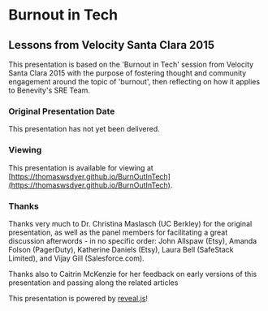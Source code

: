 # Burnout in Tech
## Lessons from Velocity Santa Clara 2015

This presentation is based on the 'Burnout in Tech' session from Velocity Santa Clara 2015 with the purpose of fostering thought and community engagement around the topic of 'burnout', then reflecting on how it applies to Benevity's SRE Team.

### Original Presentation Date

This presentation has not yet been delivered.


### Viewing

This presentation is available for viewing at [https://thomaswsdyer.github.io/BurnOutInTech](https://thomaswsdyer.github.io/BurnOutInTech).
### Thanks

Thanks very much to Dr. Christina Maslasch (UC Berkley) for the original presentation, as well as the panel members for facilitating a great discussion afterwords - in no specific order: John Allspaw (Etsy), Amanda Folson (PagerDuty), Katherine Daniels (Etsy), Laura Bell (SafeStack Limited), and Vijay Gill (Salesforce.com).

Thanks also to Caitrin McKenzie for her feedback on early versions of this presentation and passing along the related articles

This presentation is powered by [reveal.js](https://github.com/hakimel/reveal.js)!
